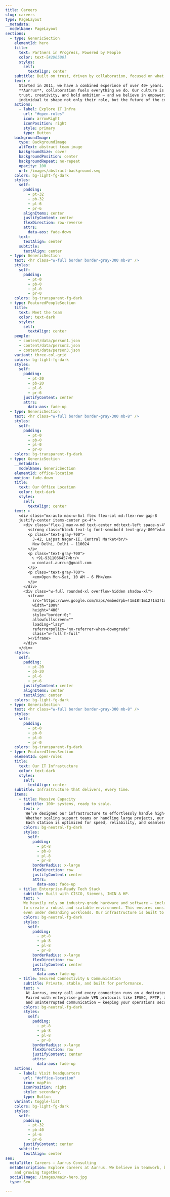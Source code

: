 ```yaml
---
title: Careers
slug: careers
type: PageLayout
__metadata:
  modelName: PageLayout
sections:
  - type: GenericSection
    elementId: hero
    title:
      text: Partners in Progress, Powered by People
      color: text-[#2D65B0]
      styles:
        self:
          textAlign: center
    subtitle: Built on trust, driven by collaboration, focused on what matters to you.
    text: >
      Started in 2011, we have a combined experince of over 40+ years. At
      **Aurrus**, collaboration fuels everything we do. Our culture is rooted in
      trust, creativity, and bold ambition — and we believe in empowering each
      individual to shape not only their role, but the future of the company.
    actions:
      - label: Explore IT Infra
        url: "#open-roles"
        icon: arrowRight
        iconPosition: right
        style: primary
        type: Button
    backgroundImage:
      type: BackgroundImage
      altText: abstract team image
      backgroundSize: cover
      backgroundPosition: center
      backgroundRepeat: no-repeat
      opacity: 100
      url: /images/abstract-background.svg
    colors: bg-light-fg-dark
    styles:
      self:
        padding:
          - pt-32
          - pb-32
          - pl-6
          - pr-6
        alignItems: center
        justifyContent: center
        flexDirection: row-reverse
        attrs:
          data-aos: fade-down
      text:
        textAlign: center
      subtitle:
        textAlign: center
  - type: GenericSection
    text: <hr class="w-full border border-gray-300 mb-8" />
    styles:
      self:
        padding:
          - pt-0
          - pb-0
          - pl-0
          - pr-0
    colors: bg-transparent-fg-dark
  - type: FeaturedPeopleSection
    title:
      text: Meet the team
      color: text-dark
      styles:
        self:
          textAlign: center
    people:
      - content/data/person1.json
      - content/data/person2.json
      - content/data/person3.json
    variant: three-col-grid
    colors: bg-light-fg-dark
    styles:
      self:
        padding:
          - pt-20
          - pb-20
          - pl-6
          - pr-6
        justifyContent: center
        attrs:
          data-aos: fade-up
  - type: GenericSection
    text: <hr class="w-full border border-gray-300 mb-8" />
    styles:
      self:
        padding:
          - pt-0
          - pb-0
          - pl-0
          - pr-0
    colors: bg-transparent-fg-dark
  - type: GenericSection
    __metadata:
      modelName: GenericSection
    elementId: office-location
    motion: fade-down
    title:
      text: Our Office Location
      color: text-dark
      styles:
        self:
          textAlign: center
    text: >
      <div class="mx-auto max-w-6xl flex flex-col md:flex-row gap-8
      justify-center items-center px-4">
        <div class="flex-1 max-w-md text-center md:text-left space-y-4">
          <strong class="block text-lg font-semibold text-gray-800">Aurrus HQ</strong>
          <p class="text-gray-700">
            J‑42, Lajpat Nagar‑II, Central Market<br/>
            New Delhi, Delhi – 110024
          </p>
          <p class="text-gray-700">
            📞 +91‑9311066457<br/>
            ✉️ contact.aurrus@gmail.com
          </p>
          <p class="text-gray-700">
            <em>Open Mon–Sat, 10 AM – 6 PM</em>
          </p>
        </div>
        <div class="w-full rounded-xl overflow-hidden shadow-xl">
          <iframe
            src="https://www.google.com/maps/embed?pb=!1m18!1m12!1m3!1d14016.812907460232!2d77.2380377!3d28.5726441!2m3!1f0!2f0!3f0!3m2!1i1024!2i768!4f13.1!3m3!1m2!1s0x390ce3c192e25b11%3A0x7c7e73ae727c2f75!2sLajpat%20Nagar%20II%2C%20New%20Delhi%2C%20Delhi%20110024!5e0!3m2!1sen!2sin!4v1690999999999"
            width="100%"
            height="400"
            style="border:0;"
            allowfullscreen=""
            loading="lazy"
            referrerpolicy="no-referrer-when-downgrade"
            class="w-full h-full"
          ></iframe>
        </div>
      </div>
    styles:
      self:
        padding:
          - pt-20
          - pb-20
          - pl-6
          - pr-6
        justifyContent: center
        alignItems: center
        textAlign: center
    colors: bg-light-fg-dark
  - type: GenericSection
    text: <hr class="w-full border border-gray-300 mb-8" />
    styles:
      self:
        padding:
          - pt-0
          - pb-0
          - pl-0
          - pr-0
    colors: bg-transparent-fg-dark
  - type: FeaturedItemsSection
    elementId: open-roles
    title:
      text: Our IT Infrastucture
      color: text-dark
      styles:
        self:
          textAlign: center
    subtitle: Infrastructure that delivers, every time.
    items:
      - title: Massive Capacity
        subtitle: 100+ systems, ready to scale.
        text: >
         We’ve designed our infrastructure to effortlessly handle high-volume workloads with more than 100 fully-equipped workstations.
         Whether scaling support teams or handling large projects, our setup ensures uninterrupted productivity without bottlenecks.
         Each station is optimized for speed, reliability, and seamless integration into voice and non-voice workflows.
        colors: bg-neutral-fg-dark
        styles:
          self:
            padding:
              - pt-8
              - pb-8
              - pl-8
              - pr-8
            borderRadius: x-large
            flexDirection: row
            justifyContent: center
            attrs:
              data-aos: fade-up
      - title: Enterprise-Ready Tech Stack
        subtitle: Built with CISCO, Siemens, ININ & HP.
        text: >
        We heavily rely on industry-grade hardware and software — including CISCO routers, Siemens switches, ININ predictive dialers, and HP servers;
        to create a robust and scalable environment. This ensures consistent performance and enterprise-level reliability across all operations,
        even under demanding workloads. Our infrastructure is built to adapt, expand, and deliver without compromise.
        colors: bg-neutral-fg-dark
        styles:
          self:
            padding:
              - pt-8
              - pb-8
              - pl-8
              - pr-8
            borderRadius: x-large
            flexDirection: row
            justifyContent: center
            attrs:
              data-aos: fade-up
      - title: Secured Connectivity & Communication
        subtitle: Private, stable, and built for performance.
        text: >
         At Aurrus, every call and every connection runs on a dedicated SIP trunk network, ensuring seamless voice quality and reliable internet access.
         Paired with enterprise-grade VPN protocols like IPSEC, PPTP, and L2TP, our infrastructure is designed for total data privacy
         and uninterrupted communication — keeping your operations secure, efficient, and compliant at all times.
        colors: bg-neutral-fg-dark
        styles:
          self:
            padding:
              - pt-8
              - pb-8
              - pl-8
              - pr-8
            borderRadius: x-large
            flexDirection: row
            justifyContent: center
            attrs:
              data-aos: fade-up
    actions:
      - label: Visit headquarters
        url: "#office-location"
        icon: mapPin
        iconPosition: right
        style: secondary
        type: Button
    variant: toggle-list
    colors: bg-light-fg-dark
    styles:
      self:
        padding:
          - pt-32
          - pb-40
          - pl-6
          - pr-6
        justifyContent: center
      subtitle:
        textAlign: center
seo:
  metaTitle: Careers – Aurrus Consulting
  metaDescription: Explore careers at Aurrus. We believe in teamwork, bold ideas,
    and growing together.
  socialImage: /images/main-hero.jpg
  type: Seo

---
```

